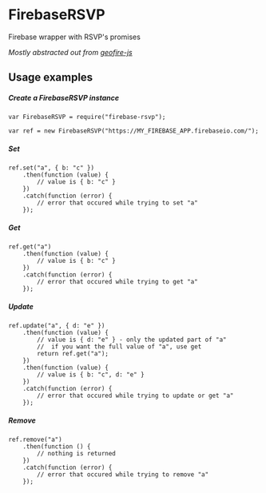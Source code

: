 # FirebaseRSVP

Firebase wrapper with RSVP's promises

*Mostly abstracted out from [geofire-js](https://github.com/firebase/geofire-js)*

## Usage examples

##### Create a FirebaseRSVP instance

```
var FirebaseRSVP = require("firebase-rsvp");

var ref = new FirebaseRSVP("https://MY_FIREBASE_APP.firebaseio.com/");
```

##### Set

```
ref.set("a", { b: "c" })
    .then(function (value) {
        // value is { b: "c" }
    })
    .catch(function (error) {
        // error that occured while trying to set "a"
    });
```

##### Get

```
ref.get("a")
    .then(function (value) {
        // value is { b: "c" }
    })
    .catch(function (error) {
        // error that occured while trying to get "a"
    });
```

##### Update

```
ref.update("a", { d: "e" })
    .then(function (value) {
        // value is { d: "e" } - only the updated part of "a"
        //  if you want the full value of "a", use get
        return ref.get("a");
    })
    .then(function (value) {
        // value is { b: "c", d: "e" }
    })
    .catch(function (error) {
        // error that occured while trying to update or get "a"
    });
```

##### Remove

```
ref.remove("a")
    .then(function () {
        // nothing is returned
    })
    .catch(function (error) {
        // error that occured while trying to remove "a"
    });
```
